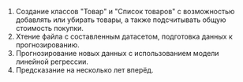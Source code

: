 1. Cоздание классов "Товар" и "Список товаров" с возможностью добавлять или убирать товары, а также подсчитывать общую стоимость покупки.
2. Xтение файла с составленным датасетом, подготовка данных к прогнозированию.
3. Прогнозирование новых данных с использованием модели линейной регрессии.
4. Предсказание на несколько лет вперёд.
